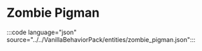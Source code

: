 # Zombie Pigman

:::code language="json" source="../../VanillaBehaviorPack/entities/zombie_pigman.json":::